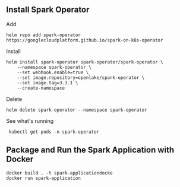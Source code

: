 ## Install Spark Operator

Add

```
helm repo add spark-operator https://googlecloudplatform.github.io/spark-on-k8s-operator
```

Install

```
helm install spark-operator spark-operator/spark-operator \
    --namespace spark-operator \
    --set webhook.enable=true \
    --set image.repository=openlake/spark-operator \
    --set image.tag=3.3.1 \
    --create-namespace
```

Delete

```
helm delete spark-operator --namespace spark-operator
```

See what's running

```
 kubectl get pods -n spark-operator
```

## Package and Run the Spark Application with Docker

```
docker build . -t spark-applicationdocke
docker run spark-application
```